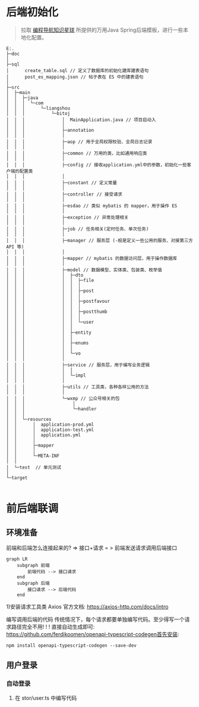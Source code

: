# 后端初始化

> 拉取 [编程导航知识星球](https://t.zsxq.com/147srd088) 所提供的万用Java Spring后端模板，进行一些本地化配置。



```shell
E:.
├─doc
│      
├─sql
│      create_table.sql	// 定义了数据库的初始化建库建表语句
│      post_es_mapping.json	// 帖子表在 ES 中的建表语句
│      
├─src
│  ├─main
│  │  ├─java
│  │  │  └─com
│  │  │      └─liangshou
│  │  │          └─bitoj
│  │  │              │  MainApplication.java // 项目启动入
│  │  │              │  
│  │  │              ├─annotation
│  │  │              │      
│  │  │              ├─aop // 用于全局权限校验、全局日志记录
│  │  │              │      
│  │  │              ├─common // 万用的类，比如通用响应类
│  │  │              │      
│  │  │              ├─config // 接收application.yml中的参数，初始化一些客户端的配置类
│  │  │              │      
│  │  │              ├─constant // 定义常量
│  │  │              │      
│  │  │              ├─controller // 接受请求
│  │  │              │      
│  │  │              ├─esdao // 类似 mybatis 的 mapper，用于操作 ES
│  │  │              │      
│  │  │              ├─exception // 异常处理相关
│  │  │              │      
│  │  │              ├─job // 任务相关(定时任务、单次任务)
│  │  │              │          
│  │  │              ├─manager // 服务层 (-般是定义一些公用的服务、对接第三方 API 等)
│  │  │              │      
│  │  │              ├─mapper // mybatis 的数据访问层，用于操作数据库
│  │  │              │      
│  │  │              ├─model // 数据模型、实体类、包装类、枚举值
│  │  │              │  ├─dto
│  │  │              │  │  ├─file
│  │  │              │  │  │      
│  │  │              │  │  ├─post
│  │  │              │  │  │      
│  │  │              │  │  ├─postfavour
│  │  │              │  │  │      
│  │  │              │  │  ├─postthumb
│  │  │              │  │  │      
│  │  │              │  │  └─user
│  │  │              │  │          
│  │  │              │  ├─entity
│  │  │              │  │      
│  │  │              │  ├─enums
│  │  │              │  │      
│  │  │              │  └─vo
│  │  │              │          
│  │  │              ├─service // 服务层，用于编写业务逻辑
│  │  │              │  │  
│  │  │              │  └─impl
│  │  │              │          
│  │  │              ├─utils // 工具类，各种各样公用的方法
│  │  │              │      
│  │  │              └─wxmp // 公众号相关的包
│  │  │                  │  
│  │  │                  └─handler
│  │  │                          
│  │  └─resources
│  │      │  application-prod.yml
│  │      │  application-test.yml
│  │      │  application.yml
│  │      │  
│  │      ├─mapper
│  │      │      
│  │      └─META-INF
│  │              
│  └─test  // 单元测试
│                              
└─target
    
```





# 前后端联调

## 环境准备

前端和后端怎么连接起来的?  => 接口+请求 = > 前端发送请求调用后端接口

```mermaid
graph LR
    subgraph 前端
        前端代码 --> 接口请求
    end
    subgraph 后端
        接口请求 --> 后端代码
    end

```



1)安装请求工具类 Axios
官方文档: https://axios-http.com/docs/intro

编写调用后端的代码
传统情况下，每个请求都要单独编写代码。至少得写一个请求路径完全不用! ! !
直接自动生成即可: https://github.com/ferdikoomen/openapi-typescript-codegen首先安装:

```shell
npm install openapi-typescript-codegen --save-dev
```





## 用户登录

### 自动登录

1. 在 stor/user.ts 中编写代码

   ```ts
   ```

   













